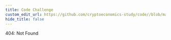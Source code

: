 ```yaml
---
title: Code Challenge
custom_edit_url: https://github.com/cryptoeconomics-study/code//blob/master/ch2/2.3/README.md
hide_title: false
---
```

<!-- This file is generated by /website/scripts/sync-util.js - changes will be overwritten! -->

404: Not Found
